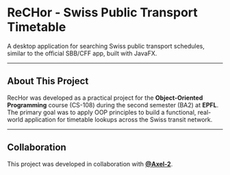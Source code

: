 # ReCHor - Swiss Public Transport Timetable

A desktop application for searching Swiss public transport schedules, similar to the official SBB/CFF app, built with JavaFX.

---
## About This Project

RecHor was developed as a practical project for the **Object-Oriented Programming** course (CS-108) during the second semester (BA2) at **EPFL**. The primary goal was to apply OOP principles to build a functional, real-world application for timetable lookups across the Swiss transit network.

---
## Collaboration

This project was developed in collaboration with **[@Axel-2](https://github.com/Axel-2)**.

